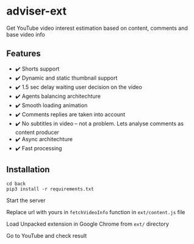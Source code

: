 # adviser-ext
Get YouTube video interest estimation based on content, comments and base video info

## Features

- ✔️ Shorts support
- ✔️ Dynamic and static thumbnail support
- ✔️ 1.5 sec delay waiting user decision on the video
- ✔️ Agents balancing architechture
- ✔️ Smooth loading animation
- ✔️ Comments replies are taken into account
- ✔️ No subtitles in video – not a problem. Lets analyse comments as content producer
- ✔️ Async architechture
- ✔️ Fast processing

## Installation
```
cd back
pip3 install -r requirements.txt
```
Start the server

Replace url with yours in `fetchVideoInfo` function in `ext/content.js` file

Load Unpacked extension in Google Chrome from `ext/` directory

Go to YouTube and check result
